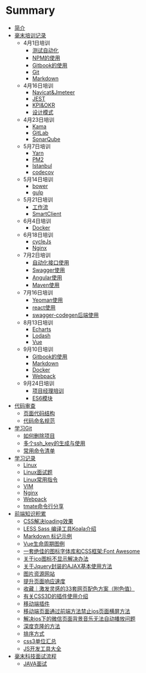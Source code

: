 # Summary

* [简介](README.md)
* [毫末培训记录](HaoMoTrainingRecord.md)
    * 4月1日培训
        * [测试自动化](HaoMoBook/ce-shi-zi-dong-hua.md)
        * [NPM的使用](HaoMoBook/npmde-shi-yong.md)
        * [Gitbook的使用](HaoMoBook/GitBook.md)
        * [Git](HaoMoBook/git.md)
        * [Markdown](HaoMoBook/markdown.md)
    * 4月16日培训
        * [Navicat&Jmeteer](HaoMoBook/navicatandjmeteer.md)
        * [JEST](HaoMoBook/jest.md)
        * [KPI&OKR](HaoMoBook/kpiandokr.md)
        * [设计模式](HaoMoBook/she-ji-mo-shi.md)
    * 4月23日培训
        * [Kama](HaoMoBook/kama.md)
        * [GitLab](HaoMoBook/GitLab.md)
        * [SonarQube](HaoMoBook/sonarqube.md)
    * 5月7日培训
        * [Yarn](HaoMoBook/yarn.md)
        * [PM2](HaoMoBook/pm2.md)
        * [Istanbul](HaoMoBook/istanbul.md)
        * [codecov](HaoMoBook/codecov.md)
    * 5月14日培训
        * [bower](HaoMoBook/bower.md)
        * [gulp](HaoMoBook/gulp.md)
    * 5月21日培训
        * [工作流](HaoMoBook/gong-zuo-liu.md)
        * [SmartClient](HaoMoBook/SmartClient.md)
    * 6月4日培训
        * [Docker](HaoMoBook/Docker.md)
    * 6月18日培训
        * [cycleJs](HaoMoBook/cycleJs.md)
        * [Nginx](HaoMoBook/Nginx.md)
    * 7月2日培训
        * [自动化接口使用](HaoMoBook/portDocument.md)
        * [Swagger使用](HaoMoBook/Swagger.md)
        * [Angular使用](HaoMoBook/Angular.md)
        * [Maven使用](HaoMoBook/Maven.md)
    * 7月16日培训
        * [Yeoman使用](HaoMoBook/Yeoman.md)
        * [react使用](HaoMoBook/react.md)
        * [swagger-codegen后端使用](HaoMoBook/Swagger.md)
    * 8月13日培训
        * [Echarts](HaoMoBook/Echarts.md)
        * [Lodash](HaoMoBook/Lodash.md)
        * [Vue](HaoMoBook/Vue.md)
    * 9月10日培训
        * [Gitbook的使用](HaoMoBook/GitBook.md)
        * [Markdown](HaoMoBook/markdown.md)
        * [Docker](HaoMoBook/Docker.md)
        * [Webpack](HaoMoBook/Webpack.md)
    * 9月24日培训
        * [项目经理培训](HaoMoBook/projectManager.md)
        * [ES6模块](HaoMoBook/ES6Module.md)
* [代码审查](CodeReview.md)
    * [页面代码结构](HaoMoBook/CodeStructure.md)
    * [代码命名规范](HaoMoBook/CodeNaming.md)
* [学习Git](LearnGit.md)
    * [如何删除项目](LearnGit/ru-he-shan-chu-xiang-mu.md)
    * [多个ssh_key的生成与使用](LearnGit/duo-ge-ssh-key-de-sheng-cheng-yu-shi-yong.md)
    * [常用命令清单](LearnGit/chang-yong-ming-ling-qing-dan.md)
* [学习记录](internshiptraining.md)
    * [Linux](internshiptraining/linux.md)
    * [Linux面试题](internshiptraining/linuxCaseInterview.md)
    * [Linux常用指令](internshiptraining/linuxCommonInstructions.md)
    * [VIM](internshiptraining/vim.md)
    * [Nginx](internshiptraining/nginx.md)
    * [Webpack](internshiptraining/Webpack.md)
    * [tmate命令行分享](internshiptraining/tmate.md)
* [前端知识积累](WebTips.md)
    * [CSS解决loading效果](webTips/cssjie-jue-loading-xiao-guo.md)
    * [LESS Sass 编译工具Koala介绍](webTips/less-sass-bian-yi-gong-ju-koala-jie-shao.md)
    * [Markdown 标记示例](webTips/markdown-biao-ji-shi-li.md)
    * [Vue生命周期图例](webTips/vuesheng-ming-zhou-qi-tu-li.md)
    * [一套绝佳的图标字体库和CSS框架:Font Awesome](webTips/yi-tao-jue-jia-de-tu-biao-zi-ti-ku-he-css-kuang-67b63a-font-awesome.md)
    * [关于ico图标不显示解决办法](webTips/guan-yu-ico-tu-biao-bu-xian-shi-jie-jue-ban-fa.md)
    * [关于Jquery封装的AJAX基本使用方法](webTips/HowToUseAjax.md)
    * [图片资源网站](webTips/tu-pian-zi-yuan-wang-zhan.md)
    * [提升页面响应速度](webTips/IncreasePageResponseSpeed.md)
    * [收藏｜激发灵感的33套网页配色方案（附色值）](webTips/shou-cang-ff5c-ji-fa-ling-gan-de-33-tao-wang-ye-pei-se-fang-an-ff08-fu-se-zhi-ff09.md)
    * [有关CSS3D的插件使用介绍](webTips/you-guan-css3d-de-cha-jian-shi-yong-jie-shao.md)
    * [移动端插件](webTips/yi-dong-duan-cha-jian.md)
    * [移动端页面通过前端方法禁止ios页面横屏方法](webTips/mobileWebOnlyVerticalScreen.md)
    * [解决ios下的微信页面背景音乐无法自动播放问题](webTips/fixiOSWechartBGM.md)
    * [深度克隆的方法](webTips/deepClone.md)
    * [排序方式](webTips/pai-xu-fang-shi.md)
    * [css3单位汇总](webTips/Css3Unit.md)
    * [JS开发工具大全](webTips/JsTools.md)
* [毫末科技面试流程](haomointerview.md)
    * [JAVA面试](haomointerview/content.md)

